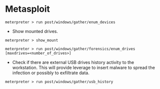 # Metasploit

`meterpreter > run post/windows/gather/enum_devices`

- Show mounted drives.

```
meterpreter > show_mount

meterpreter > run post/windows/gather/forensics/enum_drives [maxdrives=<number_of_drives>]
```

- Check if there are external USB drives history activity to the workstation. This will provide leverage to insert malware to spread the infection or possibly to exfiltrate data.

`meterpreter > run post/windows/gather/usb_history`